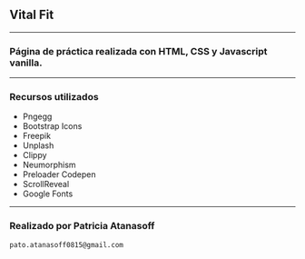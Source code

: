 ## Vital Fit 
---
### Página de práctica realizada con HTML, CSS y Javascript vanilla.
---
### Recursos utilizados

* Pngegg
* Bootstrap Icons
* Freepik
* Unplash
* Clippy
* Neumorphism
* Preloader Codepen
* ScrollReveal
* Google Fonts
---
### Realizado por Patricia Atanasoff

`pato.atanasoff0815@gmail.com`